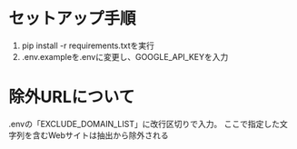 # セットアップ手順
1. pip install -r requirements.txtを実行
2. .env.exampleを.envに変更し、GOOGLE_API_KEYを入力

# 除外URLについて
.envの「EXCLUDE_DOMAIN_LIST」に改行区切りで入力。
ここで指定した文字列を含むWebサイトは抽出から除外される
